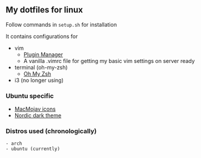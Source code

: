## My dotfiles for linux

Follow commands in `setup.sh` for installation

It contains configurations for

* vim
    - [Plugin Manager](https://github.com/junegunn/vim-plug/)
    - A vanilla .vimrc file for getting my basic vim settings on server ready
* terminal (oh-my-zsh)
    - [Oh My Zsh](https://github.com/ohmyzsh/ohmyzsh)
* i3 (no longer using)

### Ubuntu specific
* [MacMojav icons](https://github.com/vinceliuice/McMojave-circle)
* [Nordic dark theme](https://github.com/EliverLara/Nordic)


### Distros used (chronologically)
    - arch
    - ubuntu (currently)
